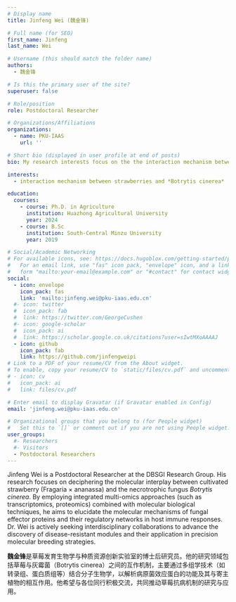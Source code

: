 ```yaml
---
# Display name
title: Jinfeng Wei (魏金锋)

# Full name (for SEO)
first_name: Jinfeng
last_name: Wei

# Username (this should match the folder name)
authors:
  - 魏金锋

# Is this the primary user of the site?
superuser: false

# Role/position
role: Postdoctoral Researcher

# Organizations/Affiliations
organizations:
  - name: PKU-IAAS
    url: ''

# Short bio (displayed in user profile at end of posts)
bio: My research interests focus on the the interaction mechanism between strawberries and *Botrytis cinerea*.

interests:
  - interaction mechanism between strawberries and *Botrytis cinerea*

education:
  courses:
    - course: Ph.D. in Agriculture
      institution: Huazhong Agricultural University
      year: 2024
    - course: B.Sc
      institution: South-Central Minzu University
      year: 2019

# Social/Academic Networking
# For available icons, see: https://docs.hugoblox.com/getting-started/page-builder/#icons
#   For an email link, use "fas" icon pack, "envelope" icon, and a link in the
#   form "mailto:your-email@example.com" or "#contact" for contact widget.
social:
  - icon: envelope
    icon_pack: fas
    link: 'mailto:jinfeng.wei@pku-iaas.edu.cn'
  #- icon: twitter
  #  icon_pack: fab
  #  link: https://twitter.com/GeorgeCushen
  #- icon: google-scholar
  #  icon_pack: ai
  #  link: https://scholar.google.co.uk/citations?user=sIwtMXoAAAAJ
  - icon: github
    icon_pack: fab
    link: https://github.com/jinfengweipi
# Link to a PDF of your resume/CV from the About widget.
# To enable, copy your resume/CV to `static/files/cv.pdf` and uncomment the lines below.
# - icon: cv
#   icon_pack: ai
#   link: files/cv.pdf

# Enter email to display Gravatar (if Gravatar enabled in Config)
email: 'jinfeng.wei@pku-iaas.edu.cn'

# Organizational groups that you belong to (for People widget)
#   Set this to `[]` or comment out if you are not using People widget.
user_groups:
  #- Researchers
  #- Visitors
  - Postdoctoral Researchers
---
```


Jinfeng Wei is a Postdoctoral Researcher at the DBSGI Research Group. His research focuses on deciphering the molecular interplay between cultivated strawberry (Fragaria × ananassa) and the necrotrophic fungus *Botrytis cinerea*. By employing integrated multi-omics approaches (such as transcriptomics, proteomics) combined with molecular biological techniques, he aims to elucidate the molecular mechanisms of fungal effector proteins and their regulatory networks in host immune responses. Dr. Wei is actively seeking interdisciplinary collaborations to advance the discovery of disease-resistant modules and their application in precision molecular breeding strategies.

**魏金锋**是草莓发育生物学与种质资源创新实验室的博士后研究员。他的研究领域包括草莓与灰霉菌（Botrytis cinerea）之间的互作机制，主要通过多组学技术（如转录组、蛋白质组等）结合分子生物学，以解析病原菌效应蛋白的功能及其与寄主植物的相互作用。他希望与各位同行积极交流，共同推动草莓抗病机制的研究与应用。